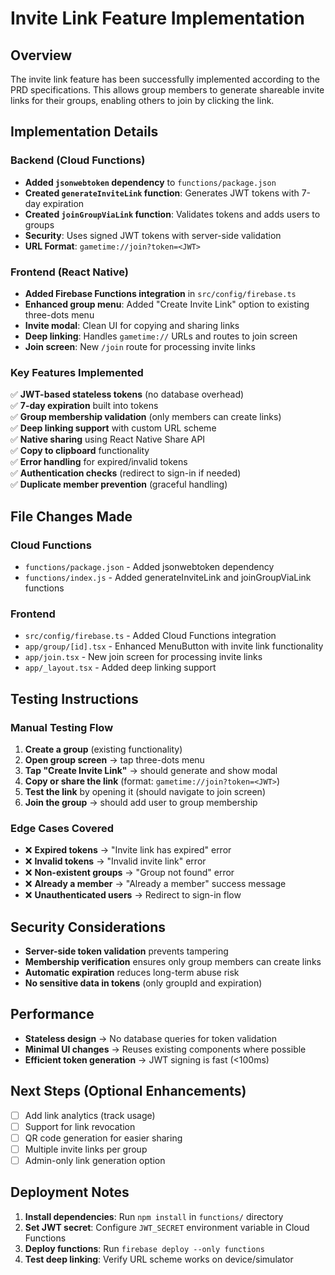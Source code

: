 # Invite Link Feature Implementation

## Overview
The invite link feature has been successfully implemented according to the PRD specifications. This allows group members to generate shareable invite links for their groups, enabling others to join by clicking the link.

## Implementation Details

### Backend (Cloud Functions)
- **Added `jsonwebtoken` dependency** to `functions/package.json`
- **Created `generateInviteLink` function**: Generates JWT tokens with 7-day expiration
- **Created `joinGroupViaLink` function**: Validates tokens and adds users to groups
- **Security**: Uses signed JWT tokens with server-side validation
- **URL Format**: `gametime://join?token=<JWT>`

### Frontend (React Native)
- **Added Firebase Functions integration** in `src/config/firebase.ts`
- **Enhanced group menu**: Added "Create Invite Link" option to existing three-dots menu
- **Invite modal**: Clean UI for copying and sharing links
- **Deep linking**: Handles `gametime://` URLs and routes to join screen
- **Join screen**: New `/join` route for processing invite links

### Key Features Implemented
✅ **JWT-based stateless tokens** (no database overhead)  
✅ **7-day expiration** built into tokens  
✅ **Group membership validation** (only members can create links)  
✅ **Deep linking support** with custom URL scheme  
✅ **Native sharing** using React Native Share API  
✅ **Copy to clipboard** functionality  
✅ **Error handling** for expired/invalid tokens  
✅ **Authentication checks** (redirect to sign-in if needed)  
✅ **Duplicate member prevention** (graceful handling)

## File Changes Made

### Cloud Functions
- `functions/package.json` - Added jsonwebtoken dependency
- `functions/index.js` - Added generateInviteLink and joinGroupViaLink functions

### Frontend
- `src/config/firebase.ts` - Added Cloud Functions integration
- `app/group/[id].tsx` - Enhanced MenuButton with invite link functionality
- `app/join.tsx` - New join screen for processing invite links
- `app/_layout.tsx` - Added deep linking support

## Testing Instructions

### Manual Testing Flow
1. **Create a group** (existing functionality)
2. **Open group screen** → tap three-dots menu
3. **Tap "Create Invite Link"** → should generate and show modal
4. **Copy or share the link** (format: `gametime://join?token=<JWT>`)
5. **Test the link** by opening it (should navigate to join screen)
6. **Join the group** → should add user to group membership

### Edge Cases Covered
- ❌ **Expired tokens** → "Invite link has expired" error
- ❌ **Invalid tokens** → "Invalid invite link" error  
- ❌ **Non-existent groups** → "Group not found" error
- ❌ **Already a member** → "Already a member" success message
- ❌ **Unauthenticated users** → Redirect to sign-in flow

## Security Considerations
- **Server-side token validation** prevents tampering
- **Membership verification** ensures only group members can create links
- **Automatic expiration** reduces long-term abuse risk
- **No sensitive data in tokens** (only groupId and expiration)

## Performance
- **Stateless design** → No database queries for token validation
- **Minimal UI changes** → Reuses existing components where possible
- **Efficient token generation** → JWT signing is fast (<100ms)

## Next Steps (Optional Enhancements)
- [ ] Add link analytics (track usage)
- [ ] Support for link revocation
- [ ] QR code generation for easier sharing
- [ ] Multiple invite links per group
- [ ] Admin-only link generation option

## Deployment Notes
1. **Install dependencies**: Run `npm install` in `functions/` directory
2. **Set JWT secret**: Configure `JWT_SECRET` environment variable in Cloud Functions
3. **Deploy functions**: Run `firebase deploy --only functions`
4. **Test deep linking**: Verify URL scheme works on device/simulator

